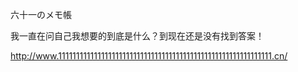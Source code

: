 六十一のメモ帳

我一直在问自己我想要的到底是什么？到现在还是没有找到答案！

http://www.111111111111111111111111111111111111111111111111111111111111.cn/
